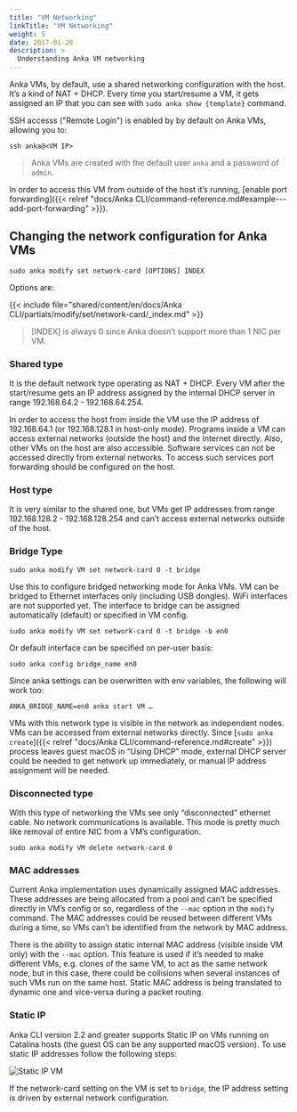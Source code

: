 ```yaml
---
title: "VM Networking"
linkTitle: "VM Networking"
weight: 5
date: 2017-01-20
description: >
  Understanding Anka VM networking
---
```


Anka VMs, by default, use a shared networking configuration with the host. It’s a kind of NAT + DHCP. Every time you start/resume a VM, it gets assigned an IP that you can see with `sudo anka show {template}` command.

SSH accesss ("Remote Login") is enabled by by default on Anka VMs, allowing you to:

```shell
ssh anka@<VM IP>
```

> Anka VMs are created with the default user `anka` and a password of `admin`.

In order to access this VM from outside of the host it’s running, [enable port forwarding]({{< relref "docs/Anka CLI/command-reference.md#example---add-port-forwarding" >}}).

## Changing the network configuration for Anka VMs

```shell
sudo anka modify set network-card [OPTIONS] INDEX
```

Options are:

{{< include file="shared/content/en/docs/Anka CLI/partials/modify/set/network-card/_index.md" >}}

> [INDEX] is always 0 since Anka doesn’t support more than 1 NIC per VM.

### Shared type
It is the default network type operating as NAT + DHCP. Every VM after the start/resume gets an IP address assigned by the internal DHCP server in range 192.168.64.2 - 192.168.64.254. 

In order to access the host from inside the VM use the IP address of 192.168.64.1 (or 192.168.128.1 in host-only mode). Programs inside a VM can access external networks (outside the host) and the Internet directly. Also, other VMs on the host are also accessible. Software services can not be accessed directly from external networks. To access such services port forwarding should be configured on the host.

### Host type
It is very similar to the shared one, but VMs get IP addresses from range 192.168.128.2 - 192.168.128.254 and can’t access external networks outside of the host.

### Bridge Type

```shell
sudo anka modify VM set network-card 0 -t bridge
```

Use this to configure bridged networking mode for Anka VMs. VM can be bridged to Ethernet interfaces only (including USB dongles). WiFi interfaces are not supported yet. The interface to bridge can be assigned automatically (default) or specified in VM config.

```shell
sudo anka modify VM set network-card 0 -t bridge -b en0
```

Or default interface can be specified on per-user basis:

```shell
sudo anka config bridge_name en0
```

Since anka settings can be overwritten with env variables, the following will work too:

`ANKA_BRIDGE_NAME=en0 anka start VM …`

VMs with this network type is visible in the network as independent nodes. VMs can be accessed from external networks directly. Since [`sudo anka create`]({{< relref "docs/Anka CLI/command-reference.md#create" >}}) process leaves guest macOS in “Using DHCP” mode, external DHCP server could be needed to get network up immediately, or manual IP address assignment will be needed.

### Disconnected type
With this type of networking the VMs see only “disconnected” ethernet cable. No network communications is available. This mode is pretty much like removal of entire NIC from a VM’s configuration.

```shell
sudo anka modify VM delete network-card 0
```

### MAC addresses
Current Anka implementation uses dynamically assigned MAC addresses. These addresses are being allocated from a pool and can’t be specified directly in VM’s config or so, regardless of the `--mac` option in the `modify` command. The MAC addresses could be reused between different VMs during a time, so VMs can’t be identified from the network by MAC address.

There is the ability to assign static internal MAC address (visible inside VM only) with the `--mac` option. This feature is used if it’s needed to make different VMs, e.g. clones of the same VM, to act as the same network node, but in this case, there could be collisions when several instances of such VMs run on the same host. Static MAC address is being translated to dynamic one and vice-versa during a packet routing.

### Static IP
Anka CLI version 2.2 and greater supports Static IP on VMs running on Catalina hosts (the guest OS can be any supported macOS version). To use static IP addresses follow the following steps:

![Static IP VM](/images/anka-vm-networking/anka-vm-networking.png)

If the network-card setting on the VM is set to `bridge`, the IP address setting is driven by external network configuration.





